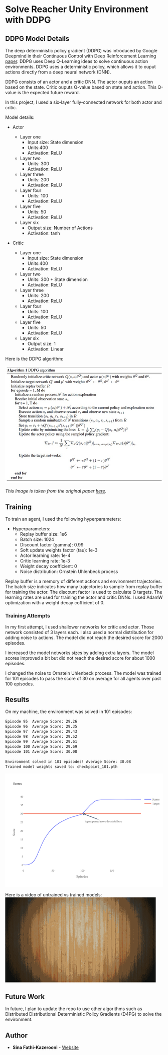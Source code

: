 # Solve Reacher Unity Environment with DDPG

## DDPG Model Details

The deep deterministic policy gradient (DDPG) was introduced by Google Deepmind in their Continuous Control with Deep Reinforcement Learning [paper](https://arxiv.org/abs/1509.02971). DDPG uses Deep Q-Learning ideas to solve continuous action environments. DDPG uses a deterministic policy, which allows it to ouput actions directly from a deep neural network (DNN).


DDPG consists of an actor and a critic DNN. The actor ouputs an action based on the state. Critic ouputs Q-value based on state and action. This Q-value is the expected future reward.

In this project, I used a six-layer fully-connected network for both actor and critic.

Model details:

- Actor
    - Layer one
        - Input size: State dimension
        - Units:400
        - Activation: ReLU
    - Layer two
        - Units: 300
        - Activation: ReLU
    - Layer three
        - Units: 200
        - Activation: ReLU
    - Layer four
        - Units: 100
        - Activation: ReLU
    - Layer five
        - Units: 50
        - Activation: ReLU
    - Layer six
        - Output size: Number of Actions
        - Activation: tanh


- Critic
    - Layer one
        - Input size: State dimension
        - Units:400
        - Activation: ReLU
    - Layer two
        - Units: 300 + State dimension
        - Activation: ReLU
    - Layer three
        - Units: 200
        - Activation: ReLU
    - Layer four
        - Units: 100
        - Activation: ReLU
    - Layer five
        - Units: 50
        - Activation: ReLU
    - Layer six
        - Output size: 1
        - Activation: Linear

Here is the DDPG algorithm:

![DDPG](images/ddpg.jpg)

*This Image is taken from the original paper [here](https://arxiv.org/abs/1509.02971).*

## Training

To train an agent, I used the following hyperparameters:

- Hyperparameters:
    - Replay buffer size: 1e6
    - Batch size: 1024
    - Discount factor (gamma): 0.99
    - Soft update weights factor (tau): 1e-3
    - Actor learning rate: 1e-4
    - Critic learning rate: 1e-3
    - Weight decay coefficient: 0
    - Noise distribution: Ornstein Uhlenbeck process

Replay buffer is a memory of different actions and environment trajectories. The batch size indicates how many trajectories to sample from replay buffer for training the actor. The discount factor is used to calculate Q targets. The learning rates are used for training the actor and critic DNNs. I used AdamW optimization with a weight decay cofficient of 0.

### Training Attempts

In my first attempt, I used shallower networks for critic and actor. Those network consisted of 3 layers each. I also used a normal distribution for adding noise to actions. The model did not reach the desired score for 2000 episodes. 

I increased the model networks sizes by adding extra layers. The model scores improved a bit but did not reach the desired score for about 1000 episodes.

I changed the noise to Ornstein Uhlenbeck process. The model was trained for 101 episodes to pass the score of 30 on average for all agents over past 100 episodes.

## Results

On my machine, the environment was solved in 101 episodes:

```
Episode 95	Average Score: 29.26
Episode 96	Average Score: 29.35
Episode 97	Average Score: 29.43
Episode 98	Average Score: 29.52
Episode 99	Average Score: 29.61
Episode 100	Average Score: 29.69
Episode 101	Average Score: 30.08

Environment solved in 101 episodes!	Average Score: 30.08
Trained model weights saved to: checkpoint_101.pth
```

![Trained Model Scores](images/train_scores.png)

Here is a video of untrained vs trained models:
[![Watch the video](images/thumbnail.gif)](https://youtu.be/WXqnsGrODL4)

## Future Work

In future, I plan to update the repo to use other algorithms such as Distributed Distributional Deterministic Policy Gradients (D4PG) to solve the environment.

## Author
  - **Sina Fathi-Kazerooni** - 
    [Website](https://sinafathi.com)
